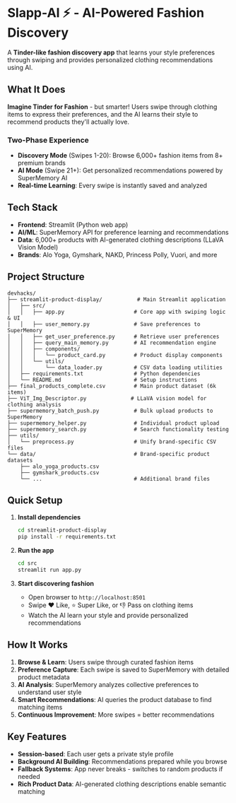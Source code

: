 # Slapp-AI ⚡ - AI-Powered Fashion Discovery

A **Tinder-like fashion discovery app** that learns your style preferences through swiping and provides personalized clothing recommendations using AI.

## What It Does

**Imagine Tinder for Fashion** - but smarter! Users swipe through clothing items to express their preferences, and the AI learns their style to recommend products they'll actually love.

### Two-Phase Experience
- **Discovery Mode** (Swipes 1-20): Browse 6,000+ fashion items from 8+ premium brands
- **AI Mode** (Swipe 21+): Get personalized recommendations powered by SuperMemory AI
- **Real-time Learning**: Every swipe is instantly saved and analyzed

## Tech Stack

- **Frontend**: Streamlit (Python web app)
- **AI/ML**: SuperMemory API for preference learning and recommendations
- **Data**: 6,000+ products with AI-generated clothing descriptions (LLaVA Vision Model)
- **Brands**: Alo Yoga, Gymshark, NAKD, Princess Polly, Vuori, and more

## Project Structure

```
devhacks/
├── streamlit-product-display/           # Main Streamlit application
│   ├── src/
│   │   ├── app.py                      # Core app with swiping logic & UI
│   │   ├── user_memory.py              # Save preferences to SuperMemory
│   │   ├── get_user_preference.py      # Retrieve user preferences
│   │   ├── query_main_memory.py        # AI recommendation engine
│   │   ├── components/
│   │   │   └── product_card.py         # Product display components
│   │   └── utils/
│   │       └── data_loader.py          # CSV data loading utilities
│   ├── requirements.txt                # Python dependencies
│   └── README.md                       # Setup instructions
├── final_products_complete.csv         # Main product dataset (6k items)
├── ViT_Img_Descriptor.py              # LLaVA vision model for clothing analysis
├── supermemory_batch_push.py           # Bulk upload products to SuperMemory
├── supermemory_helper.py               # Individual product upload
├── supermemory_search.py               # Search functionality testing
├── utils/
│   └── preprocess.py                   # Unify brand-specific CSV files
└── data/                               # Brand-specific product datasets
    ├── alo_yoga_products.csv
    ├── gymshark_products.csv
    └── ...                             # Additional brand files
```

## Quick Setup

1. **Install dependencies**
   ```bash
   cd streamlit-product-display
   pip install -r requirements.txt
   ```

2. **Run the app**
   ```bash
   cd src
   streamlit run app.py
   ```

3. **Start discovering fashion**
   - Open browser to `http://localhost:8501`
   - Swipe ❤️ Like, ⭐ Super Like, or 👎 Pass on clothing items
   - Watch the AI learn your style and provide personalized recommendations

## How It Works

1. **Browse & Learn**: Users swipe through curated fashion items
2. **Preference Capture**: Each swipe is saved to SuperMemory with detailed product metadata
3. **AI Analysis**: SuperMemory analyzes collective preferences to understand user style
4. **Smart Recommendations**: AI queries the product database to find matching items
5. **Continuous Improvement**: More swipes = better recommendations

## Key Features

- **Session-based**: Each user gets a private style profile
- **Background AI Building**: Recommendations prepared while you browse
- **Fallback Systems**: App never breaks - switches to random products if needed
- **Rich Product Data**: AI-generated clothing descriptions enable semantic matching